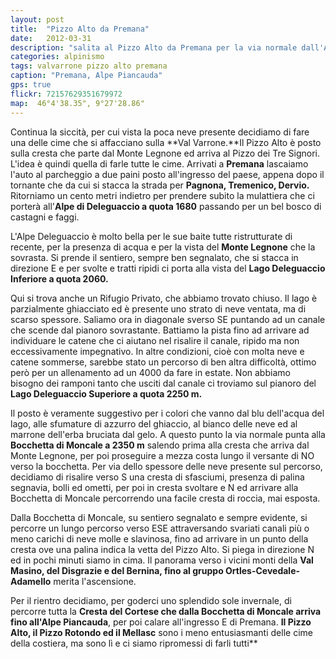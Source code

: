 ```yaml
---
layout: post
title:  "Pizzo Alto da Premana"
date:   2012-03-31
description: "salita al Pizzo Alto da Premana per la via normale dall'Alpe di Deleguaccio"
categories: alpinismo
tags: valvarrone pizzo alto premana
caption: "Premana, Alpe Piancauda"
gps: true
flickr: 72157629351679972
map:  46°4'38.35", 9°27'28.86"
---
```


Continua la siccità, per cui vista la poca neve presente decidiamo di fare una delle cime che si affacciano sulla **Val Varrone.**Il Pizzo Alto è posto sulla cresta che parte dal Monte Legnone ed arriva al Pizzo dei Tre Signori. L'idea è quindi quella di farle tutte le cime.
Arrivati a **Premana** lascaiamo l'auto al parcheggio a due paini posto all'ingresso del paese, appena dopo il tornante che da cui si stacca la strada per **Pagnona, Tremenico, Dervio.** Ritorniamo un cento metri indietro per prendere subito la mulattiera che ci porterà all'**Alpe di Deleguaccio a quota 1680** passando per un bel bosco di castagni e faggi.

L'Alpe Deleguaccio è molto bella per le sue baite tutte ristrutturate di recente, per la presenza di acqua e per la vista del **Monte Legnone** che la sovrasta. Si prende il sentiero, sempre ben segnalato, che si stacca in direzione E e per svolte e tratti ripidi ci porta alla vista del **Lago Deleguaccio Inferiore a quota 2060.**

Qui si trova anche un Rifugio Privato, che abbiamo trovato chiuso. Il lago è parzialmente ghiacciato ed è presente uno strato di neve ventata, ma di scarso spessore. Saliamo ora in diagonale sverso SE puntando ad un canale che scende dal pianoro sovrastante. Battiamo la pista fino ad arrivare ad individuare le catene che ci aiutano nel risalire il canale, ripido ma non eccessivamente impegnativo. In altre condizioni, cioè con molta neve e catene sommerse, sarebbe stato un percorso di ben altra difficoltà, ottimo però per un allenamento ad un 4000 da fare in estate. Non abbiamo bisogno dei ramponi tanto che usciti dal canale ci troviamo sul pianoro del **Lago Deleguaccio Superiore a quota 2250 m.**

Il posto è veramente suggestivo per i colori che vanno dal blu dell'acqua del lago, alle sfumature di azzurro del ghiaccio, al bianco delle neve ed al marrone dell'erba bruciata dal gelo. A questo punto la via normale punta alla **Bocchetta di Moncale a 2350 m** salendo prima alla cresta che arriva dal Monte Legnone, per poi proseguire a mezza costa lungo il versante di NO verso la bocchetta. Per via dello spessore delle neve presente sul percorso, decidiamo di risalire verso S una cresta di sfasciumi, presenza di palina segnavia, bolli ed ometti, per poi in cresta svoltare e N ed arrivare alla Bocchetta di Moncale percorrendo una facile cresta di roccia, mai esposta.

Dalla Bocchetta di Moncale, su sentiero segnalato e sempre evidente, si percorre un lungo percorso verso ESE attraversando svariati canali più o meno carichi di neve molle e slavinosa, fino ad arrivare in un punto della cresta ove una palina indica la vetta del Pizzo Alto. Si piega in direzione N ed in pochi minuti siamo in cima. Il panorama verso i vicini monti della **Val Masino, del Disgrazie e del Bernina, fino al gruppo Ortles-Cevedale-Adamello** merita l'ascensione.

Per il rientro decidiamo, per goderci uno splendido sole invernale, di percorre tutta la **Cresta del Cortese che dalla Bocchetta di Moncale arriva fino all'Alpe Piancauda**, per poi calare all'ingresso E di Premana. **Il Pizzo Alto, il Pizzo Rotondo ed il Mellasc** sono i meno entusiasmanti delle cime della costiera, ma sono lì e ci siamo ripromessi di farli tutti**
